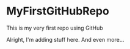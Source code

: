 # MyFirstGitHubRepo
This is my very first repo using GitHub

Alright, I'm adding stuff here.
And even more...
